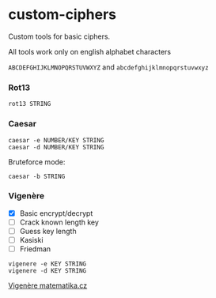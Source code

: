 # custom-ciphers
Custom tools for basic ciphers.

All tools work only on english alphabet characters 

`ABCDEFGHIJKLMNOPQRSTUVWXYZ` and `abcdefghijklmnopqrstuvwxyz`
### Rot13
```
rot13 STRING
```

### Caesar
```
caesar -e NUMBER/KEY STRING
caesar -d NUMBER/KEY STRING
```
Bruteforce mode:
```
caesar -b STRING
```

### Vigenère
- [x] Basic encrypt/decrypt
- [ ] Crack known length key
- [ ] Guess key length
- [ ] Kasiski
- [ ] Friedman
```
vigenere -e KEY STRING
vigenere -d KEY STRING
```

[Vigenère matematika.cz](https://matematika.cz/vigenerova-sifra)
